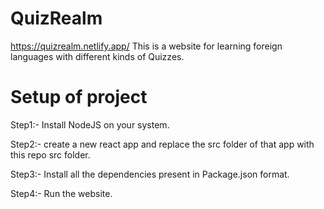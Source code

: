# QuizRealm

https://quizrealm.netlify.app/
This is a website for learning  foreign languages with different kinds of Quizzes.

# Setup of project

Step1:- Install NodeJS on your system.

Step2:- create a new react app and replace the src folder of that app with this repo src folder.

Step3:- Install all the dependencies present in Package.json format.

Step4:- Run the website.


